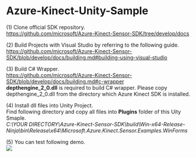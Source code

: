# Azure-Kinect-Unity-Sample

(1) Clone official SDK repository.<br>
https://github.com/microsoft/Azure-Kinect-Sensor-SDK/tree/develop/docs

(2) Build Projects with Visual Studio by referring to the following guide.<br>
https://github.com/microsoft/Azure-Kinect-Sensor-SDK/blob/develop/docs/building.md#building-using-visual-studio

(3) Build C# Wrapper.<br>
https://github.com/microsoft/Azure-Kinect-Sensor-SDK/blob/develop/docs/building.md#c-wrapper
<br><b>depthengine_2_0.dll</b> is required to build C# wrapper. Please copy depthengine_2_0.dll from the directory which Azure Kinect SDK is installed.

(4) Install dll files into Unity Project.<br>
Find following directory and copy all files into <b>Plugins</b> folder of this Uity Smaple.<br> 
<i>C:\YOUR DIRECTORY\Azure-Kinect-Sensor-SDK\build\Win-x64-Release-Ninja\bin\Release\x64\Microsoft.Azure.Kinect.Sensor.Examples.WinForms </i>

(5) You can test following demo.<br>
[![](https://img.youtube.com/vi/Nt0oMN5Ece0/0.jpg)](https://www.youtube.com/watch?v=Nt0oMN5Ece0)


